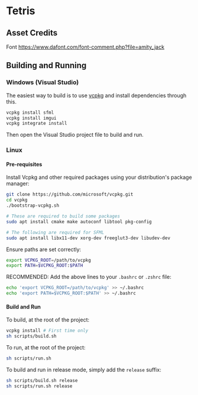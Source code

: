 # Tetris

## Asset Credits

Font https://www.dafont.com/font-comment.php?file=amity_jack

## Building and Running

### Windows (Visual Studio)

The easiest way to build is to use [vcpkg](https://vcpkg.io/en/index.html) and install dependencies through this.

```bash
vcpkg install sfml
vcpkg install imgui
vcpkg integrate install
```

Then open the Visual Studio project file to build and run.

### Linux

#### Pre-requisites

Install Vcpkg and other required packages using your distribution's package manager:

```sh
git clone https://github.com/microsoft/vcpkg.git
cd vcpkg
./bootstrap-vcpkg.sh

# These are required to build some packages
sudo apt install cmake make autoconf libtool pkg-config

# The following are required for SFML 
sudo apt install libx11-dev xorg-dev freeglut3-dev libudev-dev
```

Ensure paths are set correctly:

```sh
export VCPKG_ROOT=/path/to/vcpkg
export PATH=$VCPKG_ROOT:$PATH
```

RECOMMENDED: Add the above lines to your `.bashrc` or `.zshrc` file:

```sh
echo 'export VCPKG_ROOT=/path/to/vcpkg' >> ~/.bashrc
echo 'export PATH=$VCPKG_ROOT:$PATH' >> ~/.bashrc
```

#### Build and Run

To build, at the root of the project:

```sh
vcpkg install # First time only
sh scripts/build.sh
```

To run, at the root of the project:

```sh
sh scripts/run.sh
```

To build and run in release mode, simply add the `release` suffix:

```sh
sh scripts/build.sh release
sh scripts/run.sh release
```
